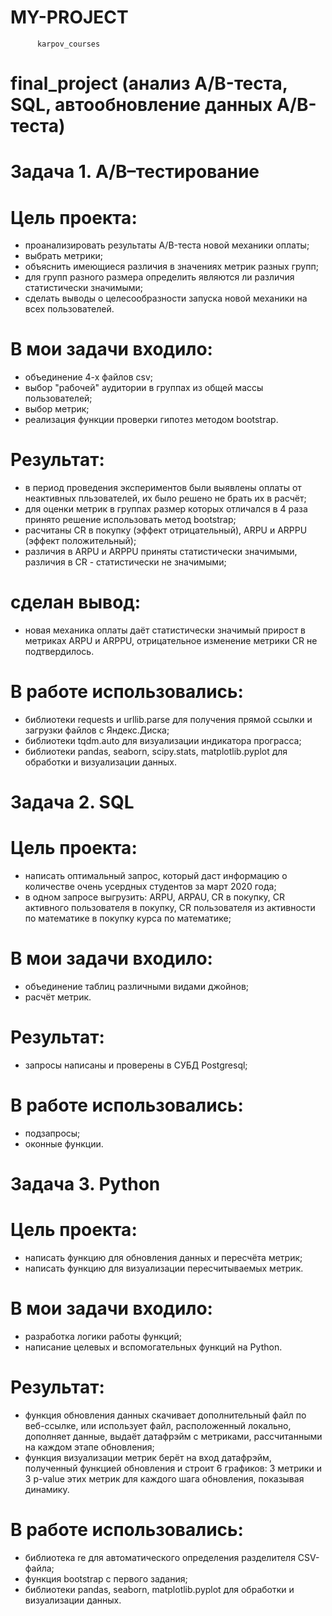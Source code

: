 # MY-PROJECT
          
          karpov_courses
          
          
# final_project (анализ A/B-теста, SQL, автообновление данных A/B-теста)

# Задача 1. A/B–тестирование

# Цель проекта:
* проанализировать результаты A/B-теста новой механики оплаты;
* выбрать метрики;
* объяснить имеющиеся различия в значениях метрик разных групп;
* для групп разного размера определить являются ли различия статистически значимыми;
* сделать выводы о целесообразности запуска новой механики на всех пользователей.

# В мои задачи входило:
* объединение 4-х файлов csv;
* выбор "рабочей" аудитории в группах из общей массы пользователей;
* выбор метрик;
* реализация функции проверки гипотез методом bootstrap.

# Результат:
* в период проведения экспериментов были выявлены оплаты от неактивных пльзователей, их было решено не брать их в расчёт;
* для оценки метрик в группах размер которых отличался в 4 раза принято решение использовать метод bootstrap;
* расчитаны CR в покупку (эффект отрицательный), ARPU и ARPPU (эффект положительный);
* различия в ARPU и ARPPU приняты статистически значимыми, различия в CR - статистически не значимыми;

# сделан вывод:
* новая механика оплаты даёт статистически значимый прирост в метриках ARPU и ARPPU, отрицательное изменение метрики CR не подтвердилось.

# В работе использовались:
* библиотеки requests и urllib.parse для получения прямой ссылки и загрузки файлов с Яндекс.Диска;
* библиотеки tqdm.auto для визуализации индикатора програсса;
* библиотеки pandas, seaborn, scipy.stats, matplotlib.pyplot для обработки и визуализации данных.

# Задача 2. SQL

# Цель проекта:
* написать оптимальный запрос, который даст информацию о количестве очень усердных студентов за март 2020 года;
* в одном запросе выгрузить: ARPU, ARPAU, CR в покупку, СR активного пользователя в покупку, CR пользователя из активности по математике в  покупку курса по математике;

# В мои задачи входило:
* объединение таблиц различными видами джойнов;
* расчёт метрик.

# Результат:
* запросы написаны и проверены в СУБД Postgresql;
# В работе использовались:
* подзапросы;
* оконные функции.

# Задача 3. Python

# Цель проекта:
* написать функцию для обновления данных и пересчёта метрик;
* написать функцию для визуализации пересчитываемых метрик.
# В мои задачи входило:
* разработка логики работы функций;
* написание целевых и вспомогательных функций на Python.
# Результат:
* функция обновления данных скачивает дополнительный файл по веб-ссылке, или использует файл, расположенный локально, дополняет данные, выдаёт датафрэйм с метриками, рассчитанными на каждом этапе обновления;
* функция визуализации метрик берёт на вход датафрэйм, полученный функцией обновления и строит 6 графиков: 3 метрики и 3 p-value этих метрик для каждого шага обновления, показывая динамику.

# В работе использовались:
* библиотека re для автоматического определения разделителя CSV-файла;
* функция bootstrap с первого задания;
* библиотеки pandas, seaborn, matplotlib.pyplot для обработки и визуализации данных.











